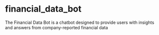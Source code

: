 # financial_data_bot
The Financial Data Bot is a chatbot designed to provide users with insights and answers from company-reported financial data
